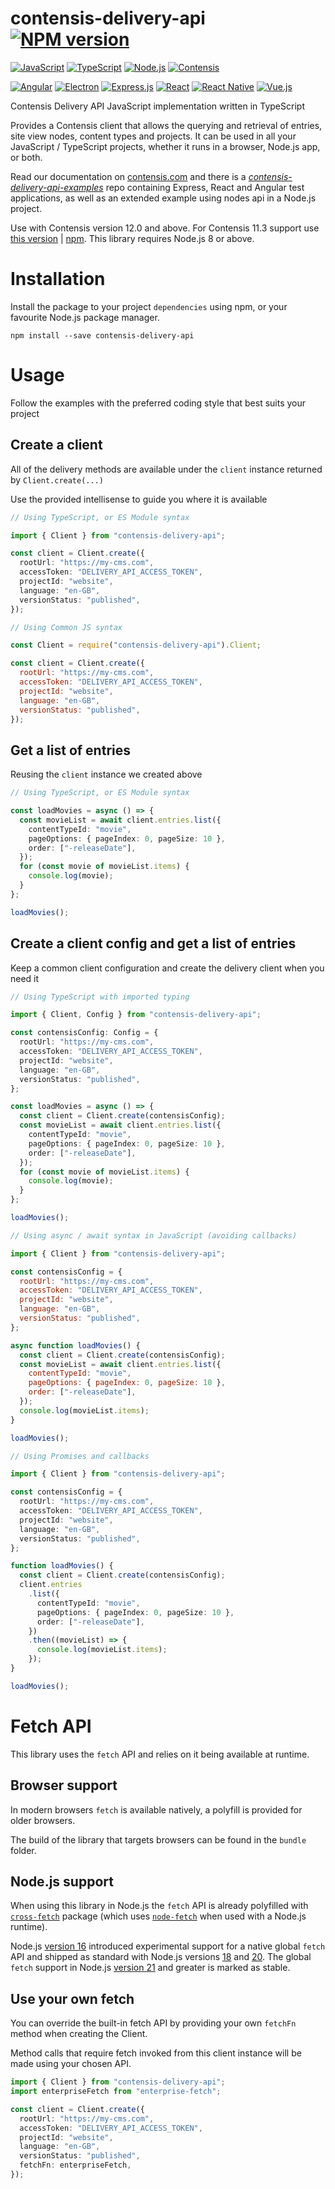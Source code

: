 # contensis-delivery-api [![NPM version](https://img.shields.io/npm/v/contensis-delivery-api.svg?style=flat)](https://www.npmjs.com/package/contensis-delivery-api)

[![JavaScript](https://img.shields.io/badge/JavaScript-323330?style=for-the-badge&logo=javascript&logoColor=F7DF1E)]() [![TypeScript](https://img.shields.io/badge/TypeScript-007ACC?style=for-the-badge&logo=typescript&logoColor=white)]() [![Node.js](https://img.shields.io/badge/Node%20js-339933?style=for-the-badge&logo=nodedotjs&logoColor=white)]() [![Contensis](https://img.shields.io/badge/Contensis-00304d?style=for-the-badge)](https://www.contensis.com)

[![Angular](https://img.shields.io/badge/Angular-DD0031?style=for-the-badge&logo=angular&logoColor=white)](https://angular.dev/) [![Electron](https://img.shields.io/badge/Electron-2B2E3A?style=for-the-badge&logo=electron&logoColor=9FEAF9)](https://electronjs.org/) [![Express.js](https://img.shields.io/badge/Express%20js-000000?style=for-the-badge&logo=express&logoColor=white)](https://expressjs.com/) [![React](https://img.shields.io/badge/React-20232A?style=for-the-badge&logo=react&logoColor=61DAFB)](https://react.dev/) [![React Native](https://img.shields.io/badge/React_Native-20232A?style=for-the-badge&logo=react&logoColor=61DAFB)](https://reactnative.dev/) [![Vue.js](https://img.shields.io/badge/Vue%20js-35495E?style=for-the-badge&logo=vuedotjs&logoColor=4FC08D)](https://vuejs.org/)

Contensis Delivery API JavaScript implementation written in TypeScript

Provides a Contensis client that allows the querying and retrieval of entries, site view nodes, content types and projects. It can be used in all your JavaScript / TypeScript projects, whether it runs in a browser, Node.js app, or both.

Read our documentation on [contensis.com](https://www.contensis.com/help-and-docs/apis/delivery-js) and there is a _[contensis-delivery-api-examples](https://github.com/contensis/contensis-delivery-api-examples)_ repo containing Express, React and Angular test applications, as well as an extended example using nodes api in a Node.js project.

Use with Contensis version 12.0 and above. For Contensis 11.3 support use [this version](https://github.com/contensis/contensis-delivery-api/tree/release/1.0) | [npm](https://www.npmjs.com/package/contensis-delivery-api/v/1.0.0). This library requires Node.js 8 or above.

# Installation

Install the package to your project `dependencies` using npm, or your favourite Node.js package manager.

```shell
npm install --save contensis-delivery-api
```

# Usage

Follow the examples with the preferred coding style that best suits your project

## Create a client

All of the delivery methods are available under the `client` instance returned by `Client.create(...)`

Use the provided intellisense to guide you where it is available

```typescript
// Using TypeScript, or ES Module syntax

import { Client } from "contensis-delivery-api";

const client = Client.create({
  rootUrl: "https://my-cms.com",
  accessToken: "DELIVERY_API_ACCESS_TOKEN",
  projectId: "website",
  language: "en-GB",
  versionStatus: "published",
});
```

```cjs
// Using Common JS syntax

const Client = require("contensis-delivery-api").Client;

const client = Client.create({
  rootUrl: "https://my-cms.com",
  accessToken: "DELIVERY_API_ACCESS_TOKEN",
  projectId: "website",
  language: "en-GB",
  versionStatus: "published",
});
```

## Get a list of entries

Reusing the `client` instance we created above

```typescript
// Using TypeScript, or ES Module syntax

const loadMovies = async () => {
  const movieList = await client.entries.list({
    contentTypeId: "movie",
    pageOptions: { pageIndex: 0, pageSize: 10 },
    order: ["-releaseDate"],
  });
  for (const movie of movieList.items) {
    console.log(movie);
  }
};

loadMovies();
```

## Create a client config and get a list of entries

Keep a common client configuration and create the delivery client when you need it

```typescript
// Using TypeScript with imported typing

import { Client, Config } from "contensis-delivery-api";

const contensisConfig: Config = {
  rootUrl: "https://my-cms.com",
  accessToken: "DELIVERY_API_ACCESS_TOKEN",
  projectId: "website",
  language: "en-GB",
  versionStatus: "published",
};

const loadMovies = async () => {
  const client = Client.create(contensisConfig);
  const movieList = await client.entries.list({
    contentTypeId: "movie",
    pageOptions: { pageIndex: 0, pageSize: 10 },
    order: ["-releaseDate"],
  });
  for (const movie of movieList.items) {
    console.log(movie);
  }
};

loadMovies();
```

```mjs
// Using async / await syntax in JavaScript (avoiding callbacks)

import { Client } from "contensis-delivery-api";

const contensisConfig = {
  rootUrl: "https://my-cms.com",
  accessToken: "DELIVERY_API_ACCESS_TOKEN",
  projectId: "website",
  language: "en-GB",
  versionStatus: "published",
};

async function loadMovies() {
  const client = Client.create(contensisConfig);
  const movieList = await client.entries.list({
    contentTypeId: "movie",
    pageOptions: { pageIndex: 0, pageSize: 10 },
    order: ["-releaseDate"],
  });
  console.log(movieList.items);
}

loadMovies();
```

```typescript
// Using Promises and callbacks

import { Client } from "contensis-delivery-api";

const contensisConfig = {
  rootUrl: "https://my-cms.com",
  accessToken: "DELIVERY_API_ACCESS_TOKEN",
  projectId: "website",
  language: "en-GB",
  versionStatus: "published",
};

function loadMovies() {
  const client = Client.create(contensisConfig);
  client.entries
    .list({
      contentTypeId: "movie",
      pageOptions: { pageIndex: 0, pageSize: 10 },
      order: ["-releaseDate"],
    })
    .then((movieList) => {
      console.log(movieList.items);
    });
}

loadMovies();
```

# Fetch API

This library uses the `fetch` API and relies on it being available at runtime.

## Browser support

In modern browsers `fetch` is available natively, a polyfill is provided for older browsers.

The build of the library that targets browsers can be found in the `bundle` folder.

## Node.js support

When using this library in Node.js the `fetch` API is already polyfilled with [`cross-fetch`](https://www.npmjs.com/package/cross-fetch) package (which uses [`node-fetch`](https://www.npmjs.com/package/node-fetch) when used with a Node.js runtime).

Node.js [version 16](https://nodejs.org/docs/latest-v16.x/api/globals.html#fetch) introduced experimental support for a native global `fetch` API and shipped as standard with Node.js versions [18](https://nodejs.org/docs/latest-v18.x/api/globals.html#fetch) and [20](https://nodejs.org/docs/latest-v20.x/api/globals.html#fetch). The global `fetch` support in Node.js [version 21](https://nodejs.org/docs/latest-v21.x/api/globals.html#fetch) and greater is marked as stable.

## Use your own fetch

You can override the built-in fetch API by providing your own `fetchFn` method when creating the Client.

Method calls that require fetch invoked from this client instance will be made using your chosen API.

```typescript
import { Client } from "contensis-delivery-api";
import enterpriseFetch from "enterprise-fetch";

const client = Client.create({
  rootUrl: "https://my-cms.com",
  accessToken: "DELIVERY_API_ACCESS_TOKEN",
  projectId: "website",
  language: "en-GB",
  versionStatus: "published",
  fetchFn: enterpriseFetch,
});
```
